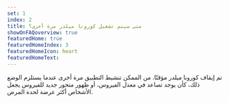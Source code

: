 ```yaml
---
set: 1
index: 2
title: متى سيتم تشغيل كورونا ميلدر مرة أخرى؟ 
showOnFAQoverview: true
featuredHome: true
featuredHomeIndex: 3
featuredHomeIcon: heart
featuredHomeText: 
---
```

تم إيقاف كورونا ميلدر مؤقتًا. من الممكن تنشيط التطبيق مرة أخرى عندما يستلزم الوضع ذلك، كأن يوجد تصاعد في معدل الفيروس، أو ظهور متحور جديد للفيروس يجعل الأشخاص أكثر عرضة لحدة المرض. 
